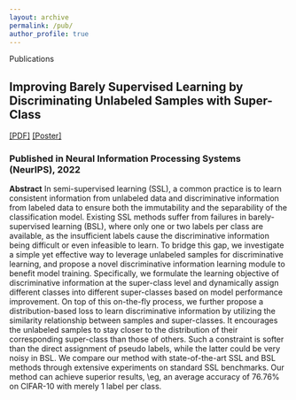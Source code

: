 ```yaml
---
layout: archive
permalink: /pub/
author_profile: true
---
```


Publications

## Improving Barely Supervised Learning by Discriminating Unlabeled Samples with Super-Class
[[PDF]](https://openreview.net/pdf?id=Nlsr4DepNt) [[Poster]](https://nips.cc/media/PosterPDFs/NeurIPS%202022/54238.png)

### Published in Neural Information Processing Systems (NeurIPS), 2022

**Abstract** In semi-supervised learning (SSL),  a common practice is to learn consistent information from unlabeled data and discriminative information from labeled data to ensure both the immutability and the separability of the classification model.  Existing SSL methods  suffer from failures in barely-supervised learning (BSL), where only one or two labels per class are available, as the insufficient labels cause the discriminative information being difficult or even infeasible to learn. To bridge this gap, we investigate a simple yet effective way to leverage unlabeled samples for discriminative learning, and propose a novel discriminative information learning module to benefit model training. Specifically, we formulate the learning objective of discriminative information at the super-class level and dynamically assign different classes into different super-classes based on  model performance improvement. On top of this on-the-fly process, we further propose a distribution-based loss to learn discriminative information by utilizing the similarity relationship between samples and super-classes. It encourages the  unlabeled samples to stay closer to the distribution of their corresponding super-class than those of others. Such a constraint is softer than the direct assignment of pseudo labels, while the latter could be very noisy in BSL. We compare our method with state-of-the-art SSL and BSL methods through extensive experiments on standard SSL benchmarks. Our method can achieve superior results, \eg, an average accuracy of 76.76% on CIFAR-10 with merely 1 label per class.



